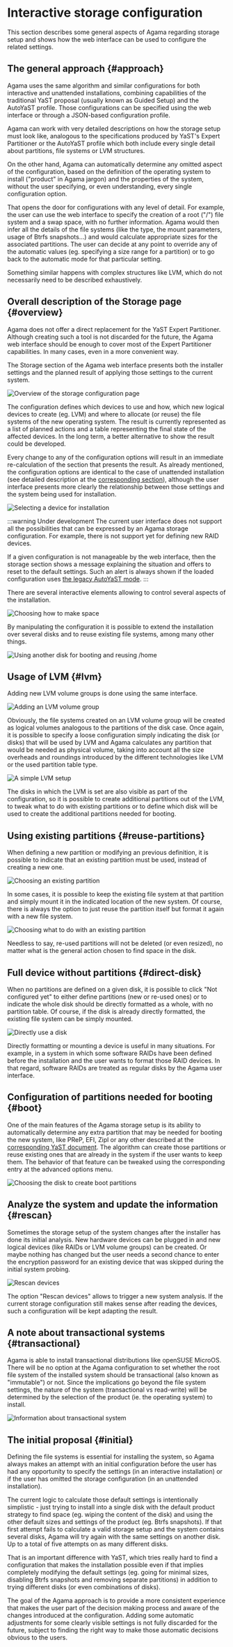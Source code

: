 # Interactive storage configuration

This section describes some general aspects of Agama regarding storage setup and shows how the web 
interface can be used to configure the related settings.

## The general approach {#approach}

Agama uses the same algorithm and similar configurations for both interactive and unattended
installations, combining capabilities of the traditional YaST proposal (usually known as Guided
Setup) and the AutoYaST profile. Those configurations can be specified using the web interface
or through a JSON-based configuration profile.

Agama can work with very detailed descriptions on how the storage setup must look like, analogous to
the specifications produced by YaST's Expert Partitioner or the AutoYaST profile which both include
every single detail about partitions, file systems or LVM structures.

On the other hand, Agama can automatically determine any omitted aspect of the configuration, based
on the definition of the operating system to install ("product" in Agama jargon) and the properties
of the system, without the user specifying, or even understanding, every single configuration
option.

That opens the door for configurations with any level of detail. For example, the user can use the
web interface to specify the creation of a root ("/") file system and a swap space, with no further
information. Agama would then infer all the details of the file systems (like the type, the mount
parameters, usage of Btrfs snapshots...) and would calculate appropriate sizes for the associated
partitions. The user can decide at any point to override any of the automatic values (eg. specifying
a size range for a partition) or to go back to the automatic mode for that particular setting.

Something similar happens with complex structures like LVM, which do not necessarily need to be
described exhaustively.

## Overall description of the Storage page {#overview}

Agama does not offer a direct replacement for the YaST Expert Partitioner. Although creating such a
tool is not discarded for the future, the Agama web interface should be enough to cover most of the
Expert Partitioner capabilities. In many cases, even in a more convenient way.

The Storage section of the Agama web interface presents both the installer settings and the planned
result of applying those settings to the current system.

![Overview of the storage configuration page](/img/user/storage-overview.png)

The configuration defines which devices to use and how, which new logical devices to create
(eg. LVM) and where to allocate (or reuse) the file systems of the new operating system.
The result is currently represented as a list of planned actions and a table representing the final
state of the affected devices. In the long term, a better alternative to show the result could be
developed.

Every change to any of the configuration options will result in an immediate re-calculation of the
section that presents the result. As already mentioned, the configuration options are identical to
the case of unattended installation (see detailed description at the [corresponding
section](../reference/profile/storage)), although the user interface presents more clearly the
relationship between those settings and the system being used for installation.

![Selecting a device for installation](/img/user/storage-device.png)

:::warning Under development
The current user interface does not support all the possibilities that can be expressed by an Agama
storage configuration. For example, there is not support yet for defining new RAID devices.

If a given configuration is not manageable by the web interface, then the storage section shows a
message explaining the situation and offers to reset to the default settings. Such an alert is
always shown if the loaded configuration uses [the legacy AutoYaST
mode](../reference/profile/storage#unattended-installation-using-the-legacy-autoyast-mode).
:::

There are several interactive elements allowing to control several aspects of the installation.

![Choosing how to make space](/img/user/storage-space.png)

By manipulating the configuration it is possible to extend the installation over several disks and
to reuse existing file systems, among many other things.

![Using another disk for booting and reusing /home](/img/user/storage-two-disks.png)

## Usage of LVM {#lvm}

Adding new LVM volume groups is done using the same interface.

![Adding an LVM volume group](/img/user/storage-add-lvm.png)

Obviously, the file systems created on an LVM volume group will be created as logical volumes
analogous to the partitions of the disk case. Once again, it is possible to specify a loose
configuration simply indicating the disk (or disks) that will be used by LVM and Agama calculates
any partition that would be needed as physical volume, taking into account all the size overheads
and roundings introduced by the different technologies like LVM or the used partition table type.

![A simple LVM setup](/img/user/storage-simple-lvm.png)

The disks in which the LVM is set are also visible as part of the configuration, so it is possible
to create additional partitions out of the LVM, to tweak what to do with existing partitions or to
define which disk will be used to create the additional partitions needed for booting.

## Using existing partitions {#reuse-partitions}

When defining a new partition or modifying an previous definition, it is possible to indicate that
an existing partition must be used, instead of creating a new one.

![Choosing an existing partition](/img/user/storage-reuse-partition.png)

In some cases, it is possible to keep the existing file system at that partition and simply mount it
in the indicated location of the new system. Of course, there is always the option to just reuse the
partition itself but format it again with a new file system.

![Choosing what to do with an existing partition](/img/user/storage-reuse-filesystem.png)

Needless to say, re-used partitions will not be deleted (or even resized), no matter what is the
general action chosen to find space in the disk.

## Full device without partitions {#direct-disk}

When no partitions are defined on a given disk, it is possible to click "Not configured yet"
to either define partitions (new or re-used ones) or to indicate the whole disk should be directly
formatted as a whole, with no partition table. Of course, if the disk is already directly formatted,
the existing file system can be simply mounted.

![Directly use a disk](/img/user/storage-format-disk.png)

Directly formatting or mounting a device is useful in many situations. For example, in a system in
which some software RAIDs have been defined before the installation and the user wants to format
those RAID devices. In that regard, software RAIDs are treated as regular disks by the Agama user
interface.

## Configuration of partitions needed for booting {#boot}

One of the main features of the Agama storage setup is its ability to automatically determine any extra
partition that may be needed for booting the new system, like PReP, EFI, Zipl or any other described
at the [corresponding YaST
document](https://github.com/yast/yast-storage-ng/blob/master/doc/boot-requirements.md). The
algorithm can create those partitions or reuse existing ones that are already in the system if the
user wants to keep them. The behavior of that feature can be tweaked using the corresponding entry
at the advanced options menu.

![Choosing the disk to create boot partitions](/img/user/storage-boot.png)

## Analyze the system and update the information {#rescan}

Sometimes the storage setup of the system changes after the installer has done its initial analysis.
New hardware devices can be plugged in and new logical devices (like RAIDs or LVM volume groups) can
be created. Or maybe nothing has changed but the user needs a second chance to enter the encryption
password for an existing device that was skipped during the initial system probing.

![Rescan devices](/img/user/storage-rescan.png)

The option "Rescan devices" allows to trigger a new system analysis. If the current storage
configuration still makes sense after reading the devices, such a configuration will be kept
adapting the result.

## A note about transactional systems {#transactional}

Agama is able to install transactional distributions like openSUSE MicroOS. There will be no option
at the Agama configuration to set whether the root file system of the installed system should be
transactional (also known as "immutable") or not. Since the implications go beyond the file system
settings, the nature of the system (transactional vs read-write) will be determined by the selection
of the product (ie. the operating system) to install.

![Information about transactional system](/img/user/storage-transactional.png)

## The initial proposal {#initial}

Defining the file systems is essential for installing the system, so Agama always makes an attempt
with an initial configuration before the user has had any opportunity to specify the settings (in
an interactive installation) or if the user has omitted the storage configuration (in an unattended
installation).

The current logic to calculate those default settings is intentionally simplistic - just trying to
install into a single disk with the default product strategy to find space (eg. wiping the content
of the disk) and using the other default sizes and settings of the product (eg. Btrfs snapshots).
If that first attempt fails to calculate a valid storage setup and the system contains several
disks, Agama will try again with the same settings on another disk. Up to a total of five attempts
on as many different disks.

That is an important difference with YaST, which tries really hard to find a configuration that
makes the installation possible even if that implies completely modifying the default settings (eg.
going for minimal sizes, disabling Btrfs snapshots and removing separate partitions) in addition to
trying different disks (or even combinations of disks).

The goal of the Agama approach is to provide a more consistent experience that makes the user part
of the decision making process and aware of the changes introduced at the configuration. Adding some
automatic adjustments for some clearly visible settings is not fully discarded for the future,
subject to finding the right way to make those automatic decisions obvious to the users.
